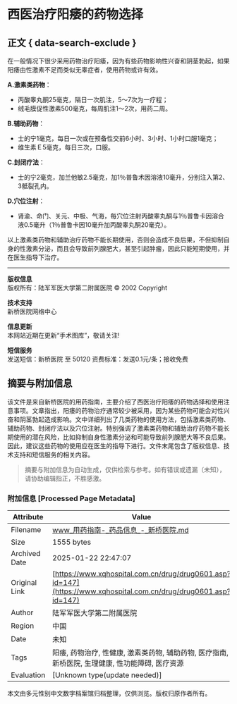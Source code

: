 # 西医治疗阳痿的药物选择

## 正文 { data-search-exclude }


在一般情况下很少采用药物治疗阳痿，因为有些药物影响性兴奋和阴茎勃起，如果阳痿由性激素不足而类似无睾症者，使用药物或许有效。 

**A.激素类药物**：
- 丙酸睾丸酮25毫克，隔日一次肌注，5～7次为一疗程；
- 绒毛膜促性激素500毫克，每周肌注1～2次，用药二周。

**B.辅助药物**：
- 士的宁1毫克，每日一次或在预备性交前6小时、3小时、1小时口服1毫克；
- 维生素Ｅ5毫克，每日三次，口服。

**C.封闭疗法**：
- 士的宁2毫克，加兰他敏2.5毫克，加1％普鲁术因溶液10毫升，分别注入第2、3骶裂孔内。

**D.穴位注射**：
- 肾渝、命门、关元、中极、气海，每穴位注射丙酸睾丸酮与1％普鲁卡因溶合液0.5毫升（1％普鲁卡因10毫升加丙酸睾丸酮20毫克）。

以上激素类药物和辅助治疗药物不能长期使用，否则会造成不良后果，不但抑制自身的性激素分泌，而且会导致前列腺肥大，甚至引起肿瘤，因此只能短期使用，并在医生指导下治疗。

---

**版权信息**  
版权所有：陆军军医大学第二附属医院 © 2002 Copyright

**技术支持**  
新桥医院网络中心  

**信息更新**  
本网站近期在更新“手术图库”，敬请关注!

**短信服务**  
发送短信：新桥医院 至 50120 资费标准：发送0.1元/条；接收免费
<!-- tcd_original_link https://www.xqhospital.com.cn/drug/drug0601.asp?id=147 -->


## 摘要与附加信息

<!-- tcd_abstract -->
该文件是来自新桥医院的用药指南，主要介绍了西医治疗阳痿的药物选择和使用注意事项。文章指出，阳痿的药物治疗通常较少被采用，因为某些药物可能会对性兴奋和阴茎勃起造成影响。文中详细列出了几类药物的使用方法，包括激素类药物、辅助药物、封闭疗法以及穴位注射。特别强调了激素类药物和辅助治疗药物不能长期使用的潜在风险，比如抑制自身性激素分泌和可能导致前列腺肥大等不良后果。因此，建议这些药物的使用应在医生的指导下进行。文件末尾包含了版权信息、技术支持和短信服务的相关内容。
<!-- tcd_abstract_end -->

> 摘要与附加信息为自动生成，仅供检索与参考。如有错误或遗漏（未知），请协助编辑指正，不胜感激。

### 附加信息 [Processed Page Metadata]

| Attribute       | Value                                  |
|-----------------|----------------------------------------|
| Filename        | www_用药指南-_药品信息_-_新桥医院.md                             |
| Size            | 1555 bytes                           |
| Archived Date   | 2025-01-22 22:47:07                             |
| Original Link   | [https://www.xqhospital.com.cn/drug/drug0601.asp?id=147](https://www.xqhospital.com.cn/drug/drug0601.asp?id=147)                       |
| Author          | 陆军军医大学第二附属医院                               |
| Region          | 中国                               |
| Date            | 未知                                 |
| Tags            | 阳痿, 药物治疗, 性健康, 激素类药物, 辅助药物, 医疗指南, 新桥医院, 生理健康, 性功能障碍, 医疗资源                                 |
| Evaluation            | [Unknown type(update needed)]                                 |
<!-- tcd_table_end -->

本文由多元性别中文数字档案馆归档整理，仅供浏览。版权归原作者所有。
